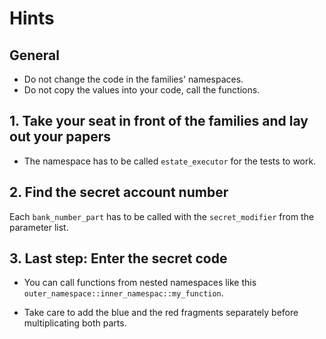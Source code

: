 # Hints

## General

- Do not change the code in the families' namespaces.
- Do not copy the values into your code, call the functions.

## 1. Take your seat in front of the families and lay out your papers

- The namespace has to be called `estate_executor` for the tests to work.

## 2. Find the secret account number

Each `bank_number_part` has to be called with the `secret_modifier` from the parameter list.

## 3. Last step: Enter the secret code

- You can call functions from nested namespaces like this `outer_namespace::inner_namespac::my_function`.

- Take care to add the blue and the red fragments separately before multiplicating both parts.
